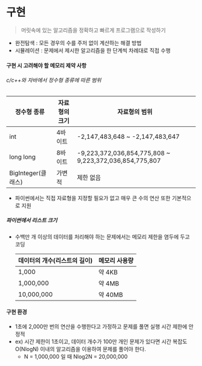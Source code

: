 # 구현

> 머릿속에 있는 알고리즘을 정확하고 빠르게 프로그램으로 작성하기

* 완전탐색 : 모든 경우의 수를 주저 없이 계산하는 해결 방법
* 시뮬레이션 : 문제에서 제시한 알고리즘을 한 단계씩 차례대로 직접 수행



#### 구현 시 고려해야 할 메모리 제약 사항

###### c/c++와 자바에서 정수형 종류에 따른 범위

| 정수형 종류        | 자료형의 크기 | 자료형의 범위                                          |
| ------------------ | ------------- | ------------------------------------------------------ |
| int                | 4바이트       | -2,147,483,648 ~ -2,147,483,647                        |
| long long          | 8바이트       | -9,223,372,036,854,775,808 ~ 9,223,372,036,854,775,807 |
| BigInteger(클래스) | 가변적        | 제한 없음                                              |

* 파이썬에서는 직접 자료형을 지정할 필요가 없고 매우 큰 수의 연산 또한 기본적으로 지원



##### 파이썬에서 리스트 크기

 * 수백만 개 이상의 데이터를 처리해야 하는 문제에서는 메모리 제한을 염두에 두고 코딩

   | 데이터의 개수(리스트의 길이) | 메모리 사용량 |
   | ---------------------------- | ------------- |
   | 1,000                        | 약 4KB        |
   | 1,000,000                    | 약 4MB        |
   | 10,000,000                   | 약 40MB       |



#### 구현 환경

* 1초에 2,000만 번의 연산을 수행한다고 가정하고 문제를 풀면 실행 시간 제한에 안정적
* ex) 시간 제한이 1초이고, 데이터 개수가 100만 개인 문제가 있다면 시간 복잡도 O(NlogN) 이내의 알고리즘을 이용하여 문제를 풀어야 한다.
  * N = 1,000,000 일 때 Nlog2N = 20,000,000







